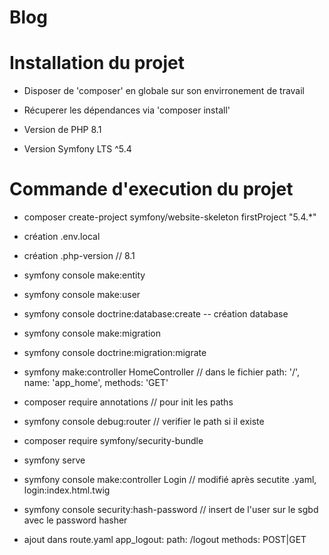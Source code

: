 # Blog

<h1>Installation du projet</h1>

- Disposer de 'composer' en globale sur son envirronement de travail

- Récuperer les dépendances via 'composer install'

- Version de PHP 8.1

- Version Symfony LTS ^5.4

<h1>Commande d'execution du projet </h1>

- composer create-project symfony/website-skeleton firstProject "5.4.*"

- création .env.local 

- création .php-version // 8.1

- symfony console make:entity

- symfony console make:user

- symfony console doctrine:database:create -- création database

- symfony console make:migration

- symfony console doctrine:migration:migrate

- symfony make:controller HomeController // dans le fichier path: '/', name: 'app_home', methods: 'GET'

- composer require annotations // pour init les paths

- symfony console debug:router // verifier le path si il existe

- composer require symfony/security-bundle

- symfony serve

- symfony console make:controller Login  // modifié après secutite .yaml, login:index.html.twig

- symfony console security:hash-password // insert de l'user sur le sgbd avec le password hasher

- ajout dans route.yaml     app_logout:
                                path: /logout
                                methods: POST|GET